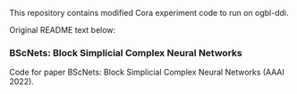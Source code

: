 This repository contains modified Cora experiment code to run on ogbl-ddi.


Original README text below:

### BScNets: Block Simplicial Complex Neural Networks

Code for paper BScNets: Block Simplicial Complex Neural Networks (AAAI 2022).



